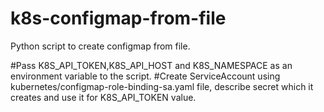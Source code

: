 # k8s-configmap-from-file
Python script to create configmap from file.

#Pass K8S_API_TOKEN,K8S_API_HOST and K8S_NAMESPACE as an environment variable to the script.
#Create ServiceAccount using kubernetes/configmap-role-binding-sa.yaml file, describe secret which it creates and use it for K8S_API_TOKEN value.